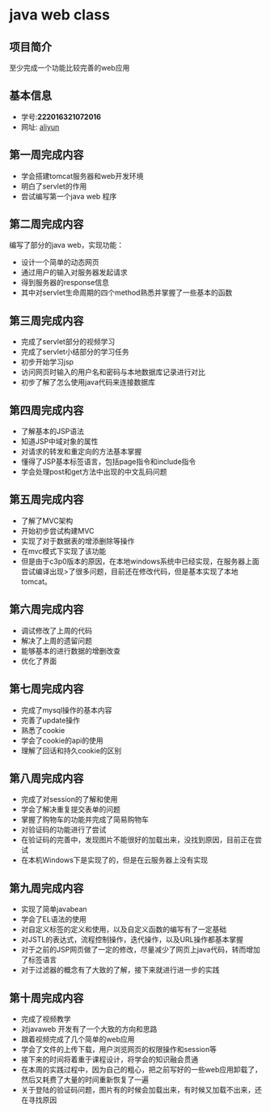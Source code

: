 #	  java web class

## 项目简介
至少完成一个功能比较完善的web应用

## 基本信息
- 学号:**222016321072016**
- 网址: [aliyun](http://120.78.138.231:8080/web)

## 第一周完成内容
- 学会搭建tomcat服务器和web开发环境
- 明白了servlet的作用
- 尝试编写第一个java web 程序

## 第二周完成内容
编写了部分的java web，实现功能：
- 设计一个简单的动态网页
- 通过用户的输入对服务器发起请求
- 得到服务器的response信息
- 其中对servlet生命周期的四个method熟悉并掌握了一些基本的函数

## 第三周完成内容
- 完成了servlet部分的视频学习
- 完成了servlet小结部分的学习任务
- 初步开始学习jsp
- 访问网页时输入的用户名和密码与本地数据库记录进行对比
- 初步了解了怎么使用java代码来连接数据库

## 第四周完成内容
- 了解基本的JSP语法
- 知道JSP中域对象的属性
- 对请求的转发和重定向的方法基本掌握
- 懂得了JSP基本标签语言，包括page指令和include指令
- 学会处理post和get方法中出现的中文乱码问题

## 第五周完成内容
- 了解了MVC架构
- 开始初步尝试构建MVC
- 实现了对于数据表的增添删除等操作
- 在mvc模式下实现了该功能
- 但是由于c3p0版本的原因，在本地windows系统中已经实现，在服务器上面尝试编译出现>了很多问题，目前还在修改代码，但是基本实现了本地tomcat。

## 第六周完成内容
- 调试修改了上周的代码
- 解决了上周的遗留问题
- 能够基本的进行数据的增删改查
- 优化了界面

## 第七周完成内容
- 完成了mysql操作的基本内容
- 完善了update操作
- 熟悉了cookie
- 学会了cookie的api的使用
- 理解了回话和持久cookie的区别

## 第八周完成内容
- 完成了对session的了解和使用
- 学会了解决重复提交表单的问题
- 掌握了购物车的功能并完成了简易购物车 
- 对验证码的功能进行了尝试
- 在验证码的完善中，发现图片不能很好的加载出来，没找到原因，目前正在尝试
- 在本机Windows下是实现了的，但是在云服务器上没有实现

## 第九周完成内容
- 实现了简单javabean 
- 学会了EL语法的使用
- 对自定义标签的定义和使用，以及自定义函数的编写有了一定基础
- 对JSTL的表达式，流程控制操作，迭代操作，以及URL操作都基本掌握
- 对于之前的JSP网页做了一定的修改，尽量减少了网页上java代码，转而增加了标签语言
- 对于过滤器的概念有了大致的了解，接下来就进行进一步的实践

## 第十周完成内容
- 完成了视频教学
- 对javaweb 开发有了一个大致的方向和思路
- 跟着视频完成了几个简单的web应用
- 学会了文件的上传下载，用户浏览网页的权限操作和session等
- 接下来的时间将着重于课程设计，将学会的知识融会贯通
- 在本周的实践过程中，因为自己的粗心，把之前写好的一些web应用卸载了，然后又耗费了大量的时间重新恢复了一遍
- 关于登陆的验证码问题，图片有的时候会加载出来，有时候又加载不出来，还在寻找原因
